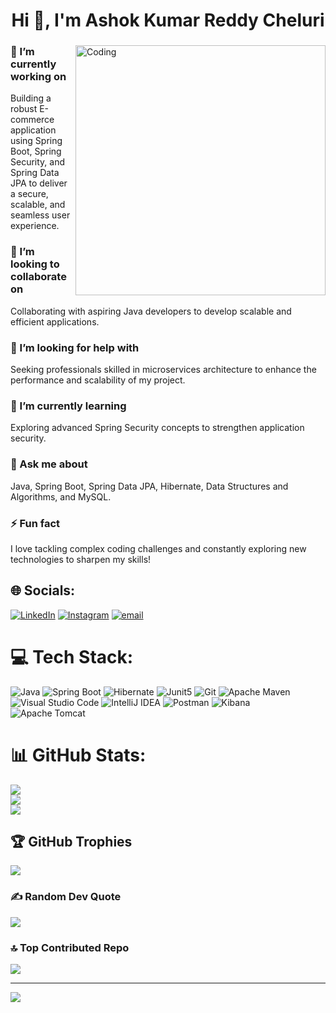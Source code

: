<h1 align="center">Hi 👋, I'm Ashok Kumar Reddy Cheluri</h1>
<h3 align="centre"></h3>
<img align="right" alt="Coding" width="400" src="https://images.squarespace-cdn.com/content/v1/5769fc401b631bab1addb2ab/1541580611624-TE64QGKRJG8SWAIUS7NS/coding-freak.gif">

### 🔭 I’m currently working on
Building a robust E-commerce application using Spring Boot, Spring Security, and Spring Data JPA to deliver a secure, scalable, and seamless user experience.

### 👥 I’m looking to collaborate on
Collaborating with aspiring Java developers to develop scalable and efficient applications.

### 🤝 I’m looking for help with
Seeking professionals skilled in microservices architecture to enhance the performance and scalability of my project.

### 🌱 I’m currently learning
Exploring advanced Spring Security concepts to strengthen application security.

### 💬 Ask me about
Java, Spring Boot, Spring Data JPA, Hibernate, Data Structures and Algorithms, and MySQL.

### ⚡ Fun fact
I love tackling complex coding challenges and constantly exploring new technologies to sharpen my skills!



## 🌐 Socials:
[![LinkedIn](https://img.shields.io/badge/LinkedIn-%230077B5.svg?logo=linkedin&logoColor=white)](https://linkedin.com/in/https://www.linkedin.com/in/ashokreddycheluri-740603235/) [![Instagram](https://img.shields.io/badge/Instagram-%23E4405F.svg?logo=Instagram&logoColor=white)](https://instagram.com/https://www.instagram.com/ashokreddy_cheluri)  [![email](https://img.shields.io/badge/Email-D14836?logo=gmail&logoColor=white)](mailto:ashokreddy20020427@gmail.com) 

# 💻 Tech Stack:

![Java](https://img.shields.io/badge/-java-black?style=for-the-badge&logo=java)
![Spring Boot](https://img.shields.io/badge/-springboot-black?style=for-the-badge&logo=springboot)
![Hibernate](https://img.shields.io/badge/-hibernate-black?style=for-the-badge&logo=hibernate)
![Junit5](https://img.shields.io/badge/-junit5-black?style=for-the-badge&logo=junit5)
![Git](https://img.shields.io/badge/-Git-black?style=for-the-badge&logo=git)
![Apache Maven](https://img.shields.io/badge/-apachemaven-black?style=for-the-badge&logo=apachemaven)
![Visual Studio Code](https://img.shields.io/badge/-visualstudiocode-black?style=for-the-badge&logo=visualstudiocode)
![IntelliJ IDEA](https://img.shields.io/badge/-intellijidea-black?style=for-the-badge&logo=intellijidea)
![Postman](https://img.shields.io/badge/-postman-black?style=for-the-badge&logo=postman)
![Kibana](https://img.shields.io/badge/-kibana-black?style=for-the-badge&logo=kibana)
![Apache Tomcat](https://img.shields.io/badge/-apachetomcat-black?style=for-the-badge&logo=apachetomcat)
# 📊 GitHub Stats:
![](https://github-readme-stats.vercel.app/api?username=Cheluri-AshokReddy&theme=dark&hide_border=false&include_all_commits=false&count_private=false)<br/>
![](https://github-readme-streak-stats.herokuapp.com/?user=Cheluri-AshokReddy&theme=dark&hide_border=false)<br/>
![](https://github-readme-stats.vercel.app/api/top-langs/?username=Cheluri-AshokReddy&theme=dark&hide_border=false&include_all_commits=false&count_private=false&layout=compact)

## 🏆 GitHub Trophies
![](https://github-profile-trophy.vercel.app/?username=Cheluri-AshokReddy&theme=radical&no-frame=false&no-bg=true&margin-w=4)

### ✍️ Random Dev Quote
![](https://quotes-github-readme.vercel.app/api?type=horizontal&theme=radical)

### 🔝 Top Contributed Repo
![](https://github-contributor-stats.vercel.app/api?username=Cheluri-AshokReddy&limit=5&theme=dark&combine_all_yearly_contributions=true)

---
[![](https://visitcount.itsvg.in/api?id=Cheluri-AshokReddy&icon=0&color=0)](https://visitcount.itsvg.in)

<!-- Proudly created with GPRM ( https://gprm.itsvg.in ) -->
